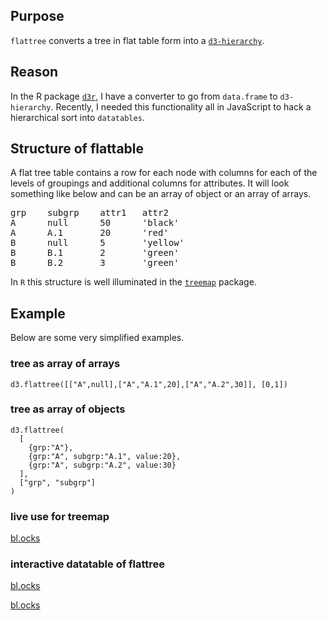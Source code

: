 ## Purpose

`flattree` converts a tree in flat table form into a [`d3-hierarchy`](https://github.com/d3/d3-hierarchy).

## Reason

In the R package [`d3r`](https://github.com/timelyportfolio/d3r), I have a converter to go from `data.frame` to `d3-hierarchy`.  Recently, I needed this functionality all in JavaScript to hack a hierarchical sort into `datatables`.

## Structure of flattable

A flat tree table contains a row for each node with columns for each of the levels of groupings and additional columns for attributes.  It will look something like below and can be an array of object or an array of arrays.

<pre>
grp    subgrp    attr1   attr2
A      null      50      'black'
A      A.1       20      'red'
B      null      5       'yellow'
B      B.1       2       'green'
B      B.2       3       'green'
</pre>

In `R` this structure is well illuminated in the [`treemap`](https://github.com/mtennekes/treemap) package.


## Example

Below are some very simplified examples.

### tree as array of arrays

```
d3.flattree([["A",null],["A","A.1",20],["A","A.2",30]], [0,1])
```

### tree as array of objects

```
d3.flattree(
  [
    {grp:"A"},
    {grp:"A", subgrp:"A.1", value:20},
    {grp:"A", subgrp:"A.2", value:30}
  ],
  ["grp", "subgrp"]
)
```

### live use for treemap

[bl.ocks](https://bl.ocks.org/timelyportfolio/24ee2544ba12c8b7dedf4a472fb784de)

### interactive datatable of flattree

[bl.ocks](https://bl.ocks/timelyportfolio/e135afab3838dffd82226655245d3feb)

[bl.ocks](https://bl.ocks/timelyportfolio/34b4d053f20759ba19cc5f6655d2ce07)
